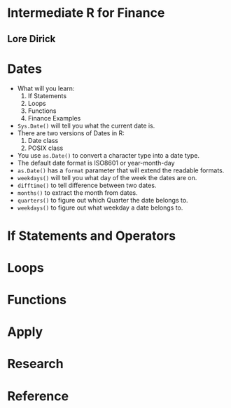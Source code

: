 # Intermediate R for Finance
## Lore Dirick

# Dates
- What will you learn:
	1. If Statements
	2. Loops
	3. Functions
	4. Finance Examples
- `Sys.Date()` will tell you what the current date is.
- There are two versions of Dates in R:
	1. Date class
	2. POSIX class
- You use `as.Date()` to convert a character type into a date type.
- The default date format is ISO8601 or year-month-day
- `as.Date()` has a `format` parameter that will extend the readable formats.
- `weekdays()` will tell you what day of the week the dates are on.
- `difftime()` to tell difference between two dates.
- `months()` to extract the month from dates.
- `quarters()` to figure out which Quarter the date belongs to.
- `weekdays()` to figure out what weekday a date belongs to.

# If Statements and Operators
# Loops
# Functions
# Apply

# Research
# Reference
